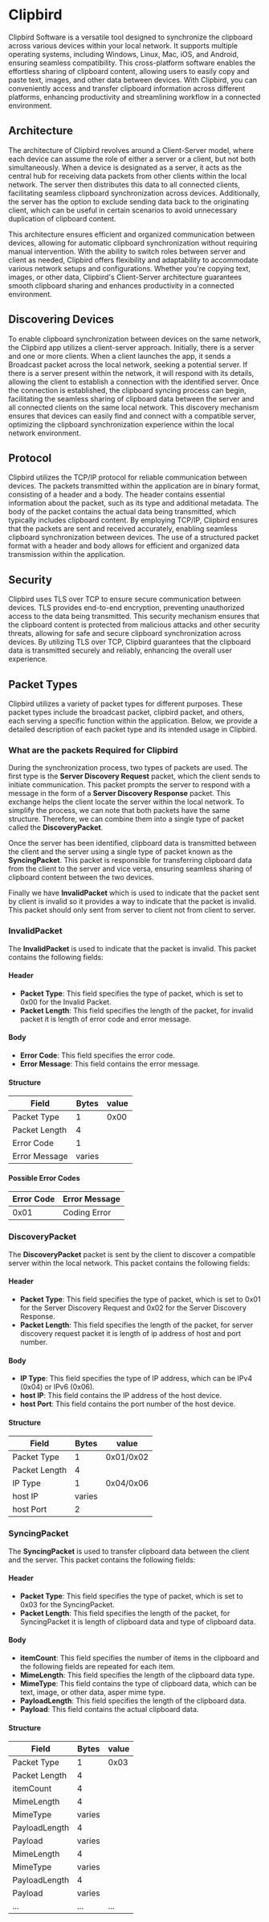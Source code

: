 <!--
 Copyright (c) 2023 Sri Lakshmi Kanthan P
 
 This software is released under the MIT License.
 https://opensource.org/licenses/MIT
-->

# Clipbird

Clipbird Software is a versatile tool designed to synchronize the clipboard across various devices within your local network. It supports multiple operating systems, including Windows, Linux, Mac, iOS, and Android, ensuring seamless compatibility. This cross-platform software enables the effortless sharing of clipboard content, allowing users to easily copy and paste text, images, and other data between devices. With Clipbird, you can conveniently access and transfer clipboard information across different platforms, enhancing productivity and streamlining workflow in a connected environment.

## Architecture

The architecture of Clipbird revolves around a Client-Server model, where each device can assume the role of either a server or a client, but not both simultaneously. When a device is designated as a server, it acts as the central hub for receiving data packets from other clients within the local network. The server then distributes this data to all connected clients, facilitating seamless clipboard synchronization across devices. Additionally, the server has the option to exclude sending data back to the originating client, which can be useful in certain scenarios to avoid unnecessary duplication of clipboard content.

This architecture ensures efficient and organized communication between devices, allowing for automatic clipboard synchronization without requiring manual intervention. With the ability to switch roles between server and client as needed, Clipbird offers flexibility and adaptability to accommodate various network setups and configurations. Whether you're copying text, images, or other data, Clipbird's Client-Server architecture guarantees smooth clipboard sharing and enhances productivity in a connected environment.

## Discovering Devices

To enable clipboard synchronization between devices on the same network, the Clipbird app utilizes a client-server approach. Initially, there is a server and one or more clients. When a client launches the app, it sends a Broadcast packet across the local network, seeking a potential server. If there is a server present within the network, it will respond with its details, allowing the client to establish a connection with the identified server. Once the connection is established, the clipboard syncing process can begin, facilitating the seamless sharing of clipboard data between the server and all connected clients on the same local network. This discovery mechanism ensures that devices can easily find and connect with a compatible server, optimizing the clipboard synchronization experience within the local network environment.

## Protocol

Clipbird utilizes the TCP/IP protocol for reliable communication between devices. The packets transmitted within the application are in binary format, consisting of a header and a body. The header contains essential information about the packet, such as its type and additional metadata. The body of the packet contains the actual data being transmitted, which typically includes clipboard content. By employing TCP/IP, Clipbird ensures that the packets are sent and received accurately, enabling seamless clipboard synchronization between devices. The use of a structured packet format with a header and body allows for efficient and organized data transmission within the application.

## Security

Clipbird uses TLS over TCP to ensure secure communication between devices. TLS provides end-to-end encryption, preventing unauthorized access to the data being transmitted. This security mechanism ensures that the clipboard content is protected from malicious attacks and other security threats, allowing for safe and secure clipboard synchronization across devices. By utilizing TLS over TCP, Clipbird guarantees that the clipboard data is transmitted securely and reliably, enhancing the overall user experience.

## Packet Types

Clipbird utilizes a variety of packet types for different purposes. These packet types include the broadcast packet, clipbird packet, and others, each serving a specific function within the application. Below, we provide a detailed description of each packet type and its intended usage in Clipbird.

### What are the packets Required for Clipbird

During the synchronization process, two types of packets are used. The first type is the **Server Discovery Request** packet, which the client sends to initiate communication. This packet prompts the server to respond with a message in the form of a **Server Discovery Response** packet. This exchange helps the client locate the server within the local network. To simplify the process, we can note that both packets have the same structure. Therefore, we can combine them into a single type of packet called the **DiscoveryPacket**.

Once the server has been identified, clipboard data is transmitted between the client and the server using a single type of packet known as the **SyncingPacket**. This packet is responsible for transferring clipboard data from the client to the server and vice versa, ensuring seamless sharing of clipboard content between the two devices.

Finally we have **InvalidPacket** which is used to indicate that the packet sent by client is invalid so it provides a way to indicate that the packet is invalid. This packet should only sent from server to client not from client to server.

### InvalidPacket

The **InvalidPacket** is used to indicate that the packet is invalid. This packet contains the following fields:

#### Header

- **Packet Type**: This field specifies the type of packet, which is set to 0x00 for the Invalid Packet.
- **Packet Length**: This field specifies the length of the packet, for invalid packet it is length of error code and error message.

#### Body

- **Error Code**: This field specifies the error code. 
- **Error Message**: This field contains the error message.

#### Structure

| Field           | Bytes | value |
|-----------------|-------| ----- |
| Packet Type     | 1     | 0x00  |
| Packet Length   | 4     |       |
| Error Code      | 1     |       |
| Error Message   | varies|       |

#### Possible Error Codes

| Error Code | Error Message |
|------------|---------------|
| 0x01       | Coding Error  |

### DiscoveryPacket

The **DiscoveryPacket** packet is sent by the client to discover a compatible server within the local network. This packet contains the following fields:

#### Header

- **Packet Type**: This field specifies the type of packet, which is set to 0x01 for the Server Discovery Request and 0x02 for the Server Discovery Response.
- **Packet Length**: This field specifies the length of the packet, for server discovery request packet it is length of ip address of host and port number.

#### Body

- **IP Type**: This field specifies the type of IP address, which can be IPv4 (0x04) or IPv6 (0x06).
- **host IP**: This field contains the IP address of the host device.
- **host Port**: This field contains the port number of the host device.

#### Structure

| Field           | Bytes  | value     |
|-----------------|--------|-----------|
| Packet Type     | 1      | 0x01/0x02 |
| Packet Length   | 4      |           |
| IP Type         | 1      | 0x04/0x06 |
| host IP         | varies |           |
| host Port       | 2      |           |

### SyncingPacket

The **SyncingPacket** is used to transfer clipboard data between the client and the server. This packet contains the following fields:

#### Header

- **Packet Type**: This field specifies the type of packet, which is set to 0x03 for the SyncingPacket.
- **Packet Length**: This field specifies the length of the packet, for SyncingPacket it is length of clipboard data and type of clipboard data.

#### Body

- **itemCount**: This field specifies the number of items in the clipboard and the following fields are repeated for each item.
- **MimeLength**: This field specifies the length of the clipboard data type.
- **MimeType**: This field contains the type of clipboard data, which can be text, image, or other data, asper mime type.
- **PayloadLength**: This field specifies the length of the clipboard data.
- **Payload**: This field contains the actual clipboard data.

#### Structure

| Field           | Bytes | value |
|-----------------|-------| ----- |
| Packet Type     | 1     | 0x03  |
| Packet Length   | 4     |       |
| itemCount       | 4     |       |
| MimeLength      | 4     |       |
| MimeType        | varies|       |
| PayloadLength   | 4     |       |
| Payload         | varies|       |
| MimeLength      | 4     |       |
| MimeType        | varies|       |
| PayloadLength   | 4     |       |
| Payload         | varies|       |
| ...             | ...   | ...   |
